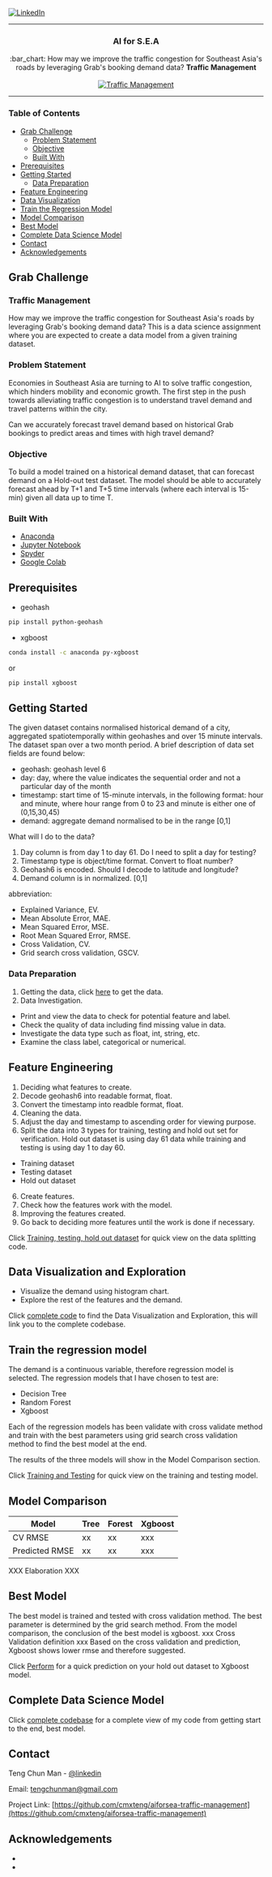 <!-- PROJECT SHIELDS -->
[![LinkedIn][linkedin-shield]][linkedin-url]
___

<h3 align="center">AI for S.E.A</h3>
<p align="center">
  :bar_chart: How may we improve the traffic congestion for Southeast Asia's roads by leveraging Grab's booking demand data? <strong>Traffic Management</strong>
  <br><br>
  <a href="https://www.aiforsea.com/">
    <img alt="Traffic Management" src="https://static.wixstatic.com/media/397bed_5d7ca71009b54dcf895b447920495d40~mv2.png/v1/fill/w_305,h_305,al_c,q_80,usm_0.66_1.00_0.01/Grab%20EDM_Safety.webp">
  </a>
</p>

___

<!-- TABLE OF CONTENTS -->
### Table of Contents

* [Grab Challenge](#Grab-Challenge)
  * [Problem Statement](#Problem-Statement)
  * [Objective](#Objective)
  * [Built With](#built-with)
* [Prerequisites](#prerequisites)
* [Getting Started](#getting-started)
  * [Data Preparation](#Data-Preparation)
* [Feature Engineering](#Feature-Engineering)
* [Data Visualization](#Data-Visualization)
* [Train the Regression Model](#Train-the-Regression-Model)
* [Model Comparison](#Model-Comparison)
* [Best Model](#Best-Model)
* [Complete Data Science Model](#Complete-Data-Science-Model)
* [Contact](#contact)
* [Acknowledgements](#acknowledgements)


<!-- ABOUT THE PROJECT -->
## Grab Challenge
### Traffic Management
How may we improve the traffic congestion for Southeast Asia's roads by leveraging Grab's booking demand data? This is a data science assignment where you are expected to create a data model from a given training dataset.

### Problem Statement
Economies in Southeast Asia are turning to AI to solve traffic congestion, which hinders mobility and economic growth. The first step in the push towards alleviating traffic congestion is to understand travel demand and travel patterns within the city.

Can we accurately forecast travel demand based on historical Grab bookings to predict areas and times with high travel demand?

### Objective
To build a model trained on a historical demand dataset, that can forecast demand on a Hold-out test dataset. The model should be able to accurately forecast ahead by T+1 and T+5 time intervals (where each interval is 15-min) given all data up to time T.

### Built With
* [Anaconda](https://www.anaconda.com/)
* [Jupyter Notebook](https://jupyter.org/)
* [Spyder](https://www.spyder-ide.org/)
* [Google Colab](https://colab.research.google.com/notebooks/welcome.ipynb)

<!-- Prerequisites -->
## Prerequisites
* geohash
```sh
pip install python-geohash
```
* xgboost
```sh
conda install -c anaconda py-xgboost
```
or
```sh
pip install xgboost
```

<!-- GETTING STARTED -->
## Getting Started
The given dataset contains normalised historical demand of a city, aggregated spatiotemporally within geohashes and over 15 minute intervals. The dataset span over a two month period. A brief description of data set fields are found below:

* geohash: geohash level 6
* day: day, where the value indicates the sequential order and not a particular day of the month
* timestamp: start time of 15-minute intervals, in the following format: hour and minute, where hour range from 0 to 23 and minute is either one of (0,15,30,45)
* demand: aggregate demand normalised to be in the range [0,1]

What will I do to the data?
1. Day column is from day 1 to day 61. Do I need to split a day for testing?
2. Timestamp type is object/time format. Convert to float number?
3. Geohash6 is encoded. Should I decode to latitude and longitude?
4. Demand column is in normalized. [0,1] 

abbreviation:
* Explained Variance, EV.
* Mean Absolute Error, MAE.
* Mean Squared Error, MSE.
* Root Mean Squared Error, RMSE.
* Cross Validation, CV.
* Grid search cross validation, GSCV.

<!-- DATA PREP -->
### Data Preparation
1. Getting the data, click [here](https://s3-ap-southeast-1.amazonaws.com/grab-aiforsea-dataset/traffic-management.zip) to get the data.
2. Data Investigation.
  * Print and view the data to check for potential feature and label.
  * Check the quality of data including find missing value in data.
  * Investigate the data type such as float, int, string, etc.
  * Examine the class label, categorical or numerical.  

<!-- FEATURE ENGINEERING -->
## Feature Engineering
1. Deciding what features to create.
2. Decode geohash6 into readable format, float.
3. Convert the timestamp into readble format, float.
4. Cleaning the data.
5. Adjust the day and timestamp to ascending order for viewing purpose.
6. Split the data into 3 types for training, testing and hold out set for verification. Hold out dataset is using day 61 data while training and testing is using day 1 to day 60.
  * Training dataset
  * Testing dataset
  * Hold out dataset
6. Create features.
7. Check how the features work with the model.
8. Improving the features created.
9. Go back to deciding more features until the work is done if necessary.

Click [Training, testing, hold out dataset](/export.ipynb) for quick view on the data splitting code.

<!-- DATA VISUALIZATION -->
## Data Visualization and Exploration
* Visualize the demand using histogram chart.
* Explore the rest of the features and the demand.

Click [complete code](/traffic_complete.ipynb) to find the Data Visualization and Exploration, this will link you to the complete codebase.

<!-- TRAINING -->
## Train the regression model
The demand is a continuous variable, therefore regression model is selected.
The regression models that I have chosen to test are:
* Decision Tree
* Random Forest
* Xgboost

Each of the regression models has been validate with cross validate method and train with the best parameters using grid search cross validation method to find the best model at the end.

The results of the three models will show in the Model Comparison section.

Click [Training and Testing](/train_test.ipynb) for quick view on the training and testing model.

<!-- MODEL COMPARISON -->
## Model Comparison

| Model          | Tree   | Forest | Xgboost |
|----------------|--------|--------|---------|
| CV RMSE        |  xx    |   xx   |  xxx    |
| Predicted RMSE |  xx    |   xx   |  xxx    |

XXX Elaboration XXX

<!-- BEST MODEL -->
## Best Model
The best model is trained and tested with cross validation method. The best parameter is determined by the grid search method.
From the model comparison, the conclusion of the best model is xgboost. 
xxx Cross Validation definition xxx
Based on the cross validation and prediction, Xgboost shows lower rmse and therefore suggested. 

Click [Perform](/perform.ipynb) for a quick prediction on your hold out dataset to Xgboost model.

<!-- COMPLETE DATA SCIENCE MODEL -->
## Complete Data Science Model
Click [complete codebase](/traffic_complete) for a complete view of my code from getting start to the end, best model.


<!-- CONTACT -->
## Contact

Teng Chun Man - [@linkedin](https://www.linkedin.com/in/tengchunman/)

Email: tengchunman@gmail.com

Project Link: [https://github.com/cmxteng/aiforsea-traffic-management](https://github.com/cmxteng/aiforsea-traffic-management)


<!-- ACKNOWLEDGEMENTS -->
## Acknowledgements
* 
* 


<!-- MARKDOWN LINKS & IMAGES -->
[linkedin-shield]: https://img.shields.io/badge/-LinkedIn-black.svg?style=flat-square&logo=linkedin&colorB=555
[linkedin-url]: https://www.linkedin.com/in/tengchunman/
